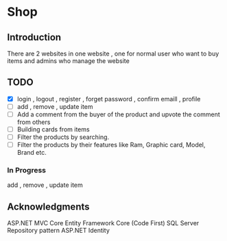 # Shop
## Introduction
There are 2 websites in one website , one for normal user who want to buy items and admins who manage the website
## TODO
- [x] login , logout , register , forget password , confirm emaill , profile
- [ ] add , remove , update item
- [ ] Add a comment from the buyer of the product and upvote the comment from others
- [ ] Building cards from items
- [ ] Filter the products by searching.
- [ ] Filter the products by their features like Ram, Graphic card, Model, Brand etc.
### In Progress
  add , remove , update item
## Acknowledgments
  ASP.NET MVC Core
  Entity Framework Core (Code First) 
  SQL Server
  Repository pattern 
  ASP.NET Identity
  
